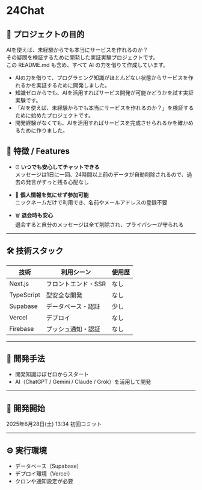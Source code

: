 # 24Chat

## 🚀 プロジェクトの目的

AIを使えば、未経験からでも本当にサービスを作れるのか？  
その疑問を検証するために開発した実証実験プロジェクトです。  
この README.md も含め、すべて AI の力を借りて作成しています。

- AIの力を借りて、プログラミング知識がほとんどない状態からサービスを作れるかを実証するために開発しました。
- 知識ゼロからでも、AIを活用すればサービス開発が可能かどうかを試す実証実験です。
- 「AIを使えば、未経験からでも本当にサービスを作れるのか？」を検証するために始めたプロジェクトです。
- 開発経験がなくても、AIを活用すればサービスを完成させられるかを確かめるために作りました。

## 🌟 特徴 / Features

- ⏰ **いつでも安心してチャットできる**  
  メッセージは1日に一回、24時間以上前のデータが自動削除されるので、過去の発言がずっと残る心配なし

- 👤 **個人情報を気にせず参加可能**  
  ニックネームだけで利用でき、名前やメールアドレスの登録不要

- 🗑️ **退会時も安心**  
  退会すると自分のメッセージは全て削除され、プライバシーが守られる

---

## 🛠 技術スタック

| 技術       | 利用シーン          | 使用歴 |
| ---------- | ------------------- | ------ |
| Next.js    | フロントエンド・SSR | なし   |
| TypeScript | 型安全な開発        | なし   |
| Supabase   | データベース・認証  | 少し   |
| Vercel     | デプロイ            | なし   |
| Firebase   | プッシュ通知・認証  | なし   |

---

## 🧩 開発手法

- 開発知識ほぼゼロからスタート
- AI（ChatGPT / Gemini / Claude / Grok）を活用して開発

---

## 📅 開発開始

2025年6月28日(土) 13:34 初回コミット

---

## ⚙ 実行環境

- データベース（Supabase）
- デプロイ環境（Vercel）
- クロンや通知設定が必要
